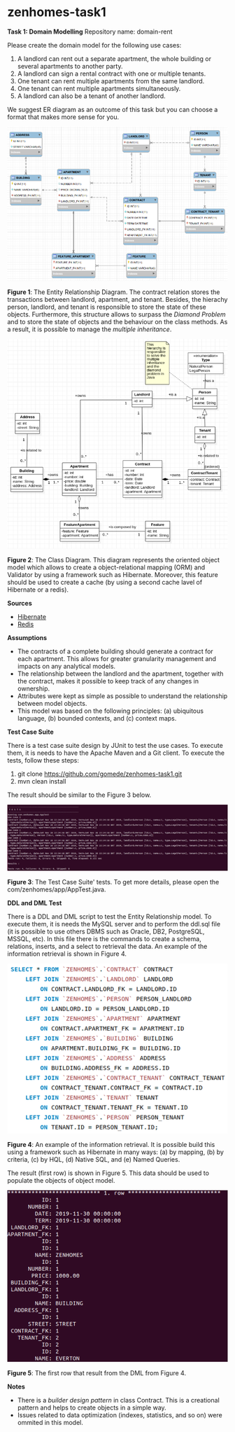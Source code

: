 # zenhomes-task1
**Task 1: Domain Modelling**
Repository name: domain-rent 

Please create the domain model for the following use cases: 
1) A landlord can rent out a separate apartment, the whole building or several apartments to another party. 
2) A landlord can sign a rental contract with one or multiple tenants. 
3) One tenant can rent multiple apartments from the same landlord. 
4) One tenant can rent multiple apartments simultaneously. 
5) A landlord can also be a tenant of another landlord. 

We suggest ER diagram as an outcome of this task but you can choose a format that makes more sense for you.

![ER](er.png)

**Figure 1**: The Entity Relationship Diagram. The contract relation stores the transactions between landlord, apartment, and tenant. Besides, the hierachy person, landlord, and tenant is responsible to store the state of these objects. Furthermore, this structure allows to surpass the *Diamond Problem* and to store the state of objects and the behaviour on the class methods. As a result, it is possible to manage the *multiple inheritance*.

![ER](cd.png)

**Figure 2**: The Class Diagram. This diagram represents the oriented object model which allows to create a  object-relational mapping (ORM) and Validator by using a framework such as Hibernate. Moreover, this feature should be used to create a cache (by using a second cache lavel of Hibernate or a redis).

**Sources**
* [Hibernate](https://hibernate.org/)
* [Redis](https://redis.io/)

**Assumptions**
* The contracts of a complete building should generate a contract for each apartment. This allows for greater granularity management and impacts on any analytical models.
* The relationship between the landlord and the apartment, together with the contract, makes it possible to keep track of any changes in ownership.
* Attributes were kept as simple as possible to understand the relationship between model objects.
* This model was based on the following principles: (a) ubiquitous language, (b) bounded contexts, and (c) context maps.

**Test Case Suite**

There is a test case suite design by JUnit to test the use cases. To execute them, it is needs to have the Apache Maven and a Git client. To execute the tests, follow these steps:

1. git clone https://github.com/gomede/zenhomes-task1.git
2. mvn clean install

The result should be similar to the Figure 3 below.

![Test](test.png)

**Figure 3**: The Test Case Suite' tests. To get more details, please open the com/zenhomes/app/AppTest.java.

**DDL and DML Test**

There is a DDL and DML script to test the Entity Relationship model. To execute them, it is needs the MySQL server and to perform the ddl.sql file (it is possible to use others DBMS such as Oracle, DB2, PostgreSQL, MSSQL, etc). In this file there is the commands to create a schema, relations, inserts, and a select to retrieval the data. An example of the information retrieval is shown in Figure 4.

![DDL](ddl.png)

**Figure 4**: An example of the information retrieval. It is possible build this using a framework such as Hibernate in many ways: (a) by mapping, (b) by criteria, (c) by HQL, (d) Native SQL, and (e) Named Queries.


The result (first row) is shown in Figure 5. This data should be used to populate the objects of object model.

![First](first.png)

**Figure 5**: The first row that result from the DML from Figure 4.

**Notes**

* There is a *builder design pattern* in class Contract. This is a creational pattern and helps to create objects in a simple way.
* Issues related to data optimization (indexes, statistics, and so on) were ommited in this model.

